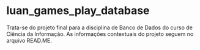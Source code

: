 # luan_games_play_database
Trata-se do projeto final para a disciplina de Banco de Dados do curso de Ciência da Informação. As informações contextuais do projeto seguem no arquivo READ.ME.
